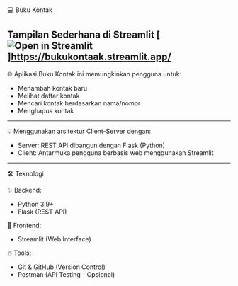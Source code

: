 💻 Buku Kontak

Tampilan Sederhana di Streamlit
[![Open in Streamlit](https://static.streamlit.io/badges/streamlit_badge_black_white.svg)]https://bukukontaak.streamlit.app/
---
🌐 Aplikasi Buku Kontak ini memungkinkan pengguna untuk:
- Menambah kontak baru
- Melihat daftar kontak
- Mencari kontak berdasarkan nama/nomor
- Menghapus kontak
---
💡 Menggunakan arsitektur Client-Server dengan:
- Server: REST API dibangun dengan Flask (Python)
- Client: Antarmuka pengguna berbasis web menggunakan Streamlit
---
🛠️ Teknologi

✨ Backend:
  - Python 3.9+
  - Flask (REST API)

🚀 Frontend:
  - Streamlit (Web Interface)

🔥 Tools:
  - Git & GitHub (Version Control)
  - Postman (API Testing - Opsional)
